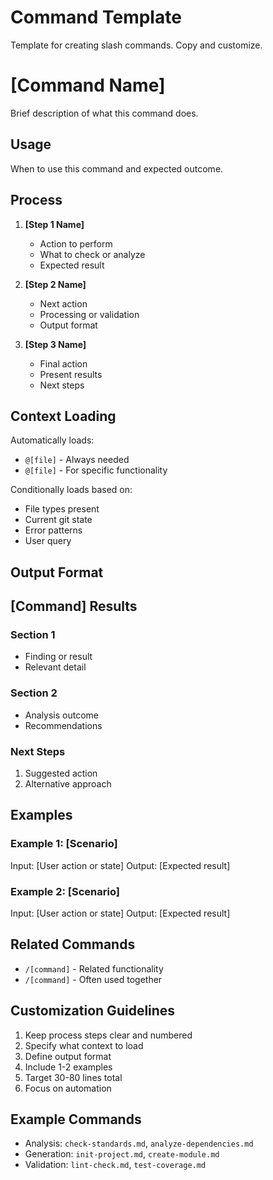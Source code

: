 # Command Template

Template for creating slash commands. Copy and customize.

<command-template>

# [Command Name]

Brief description of what this command does.

## Usage

When to use this command and expected outcome.

## Process

1. **[Step 1 Name]**

   - Action to perform
   - What to check or analyze
   - Expected result

2. **[Step 2 Name]**

   - Next action
   - Processing or validation
   - Output format

3. **[Step 3 Name]**
   - Final action
   - Present results
   - Next steps

## Context Loading

Automatically loads:

- `@[file]` - Always needed
- `@[file]` - For specific functionality

Conditionally loads based on:

- File types present
- Current git state
- Error patterns
- User query

## Output Format

<output-format>

## [Command] Results

### Section 1

- Finding or result
- Relevant detail

### Section 2

- Analysis outcome
- Recommendations

### Next Steps

1. Suggested action
2. Alternative approach

</output-format>

## Examples

### Example 1: [Scenario]

Input: [User action or state]
Output: [Expected result]

### Example 2: [Scenario]

Input: [User action or state]
Output: [Expected result]

## Related Commands

- `/[command]` - Related functionality
- `/[command]` - Often used together

</command-template>

## Customization Guidelines

1. Keep process steps clear and numbered
2. Specify what context to load
3. Define output format
4. Include 1-2 examples
5. Target 30-80 lines total
6. Focus on automation

## Example Commands

- Analysis: `check-standards.md`, `analyze-dependencies.md`
- Generation: `init-project.md`, `create-module.md`
- Validation: `lint-check.md`, `test-coverage.md`
